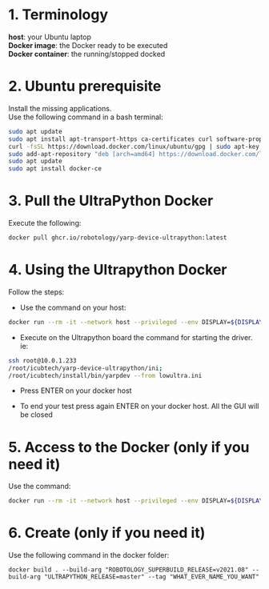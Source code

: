 # 1. Terminology

**host**: your Ubuntu laptop  
**Docker image**: the Docker ready to be executed  
**Docker container**: the running/stopped docked  

# 2. Ubuntu prerequisite
Install the missing applications.  
Use the following command in a bash terminal:
```bash
sudo apt update
sudo apt install apt-transport-https ca-certificates curl software-properties-common
curl -fsSL https://download.docker.com/linux/ubuntu/gpg | sudo apt-key add -
sudo add-apt-repository "deb [arch=amd64] https://download.docker.com/linux/ubuntu focal stable"
sudo apt update
sudo apt install docker-ce
```

# 3. Pull the UltraPython Docker

Execute the following:
```bash
docker pull ghcr.io/robotology/yarp-device-ultrapython:latest
```

# 4. Using the Ultrapython Docker
Follow the steps:

- Use the command on your host:
```bash
docker run --rm -it --network host --privileged --env DISPLAY=${DISPLAY} --env XAUTHORITY=/root/.Xauthority --mount type=bind,source=${XAUTHORITY},target=/root/.Xauthority --mount type=bind,source=/tmp/.X11-unix,target=/tmp/.X11-unix --mount type=bind,source=${HOME}/.config/yarp,target=/root/.config/yarp --name ultrapython  ghcr.io/robotology/yarp-device-ultrapython script-video.sh
```

- Execute on the Ultrapython board the command for starting the driver.
ie:
```bash
ssh root@10.0.1.233
/root/icubtech/yarp-device-ultrapython/ini;
/root/icubtech/install/bin/yarpdev --from lowultra.ini
```

- Press ENTER on your docker host

- To end your test press again ENTER on your docker host. All the GUI will be closed

# 5. Access to the Docker (only if you need it)

Use the command:
```bash
docker run --rm -it --network host --privileged --env DISPLAY=${DISPLAY} --env XAUTHORITY=/root/.Xauthority --mount type=bind,source=${XAUTHORITY},target=/root/.Xauthority --mount type=bind,source=/tmp/.X11-unix,target=/tmp/.X11-unix --mount type=bind,source=${HOME}/.config/yarp,target=/root/.config/yarp --name ultrapython  ghcr.io/robotology/yarp-device-ultrapython bash
```

# 6. Create (only if you need it)
Use the following command in the docker folder:
```console
docker build . --build-arg "ROBOTOLOGY_SUPERBUILD_RELEASE=v2021.08" --build-arg "ULTRAPYTHON_RELEASE=master" --tag "WHAT_EVER_NAME_YOU_WANT"
```

